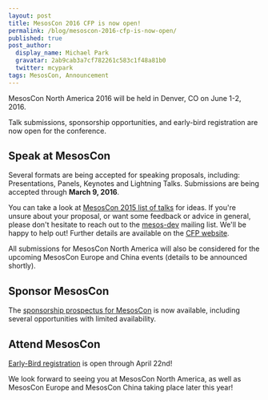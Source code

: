 ```yaml
---
layout: post
title: MesosCon 2016 CFP is now open!
permalink: /blog/mesoscon-2016-cfp-is-now-open/
published: true
post_author:
  display_name: Michael Park
  gravatar: 2ab9cab3a7cf782261c583c1f48a81b0
  twitter: mcypark
tags: MesosCon, Announcement
---
```


MesosCon North America 2016 will be held in Denver, CO on June 1-2, 2016.

Talk submissions, sponsorship opportunities, and early-bird registration are now open for the conference.

## Speak at MesosCon

Several formats are being accepted for speaking proposals, including:
Presentations, Panels, Keynotes and Lightning Talks.
Submissions are being accepted through __March 9, 2016__.

You can take a look at [MesosCon 2015 list of talks](https://www.youtube.com/playlist?list=PLVjgeV_avap2arug3vIz8c6l72rvh9poV)
for ideas. If you're unsure about your proposal, or want some feedback or advice in general,
please don't hesitate to reach out to the [mesos-dev](https://mail-archives.apache.org/mod_mbox/mesos-dev) mailing list.
We'll be happy to help out! Further details are available on the [CFP website](http://events.linuxfoundation.org/events/mesoscon/program/cfp).

All submissions for MesosCon North America will also be considered for the upcoming MesosCon Europe and China events (details to be announced shortly).

## Sponsor MesosCon

The [sponsorship prospectus for MesosCon](http://events.linuxfoundation.org/events/mesoscon/sponsors) is now available,
including several opportunities with limited availability.

## Attend MesosCon

[Early-Bird registration](http://events.linuxfoundation.org/events/mesoscon/attend/register) is open through April 22nd!

We look forward to seeing you at MesosCon North America, as well as MesosCon Europe and MesosCon China taking place later this year!

